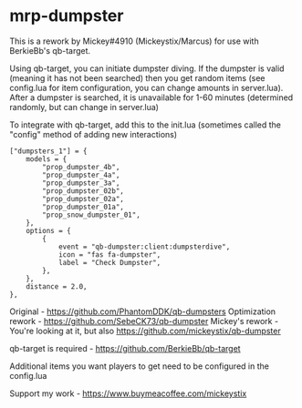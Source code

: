 # mrp-dumpster
This is a rework by Mickey#4910 (Mickeystix/Marcus) for use with BerkieBb's qb-target.

Using qb-target, you can initiate dumpster diving. If the dumpster is valid (meaning it has not been searched) then you get random items (see config.lua for item configuration, you can change amounts in server.lua). After a dumpster is searched, it is unavailable for 1-60 minutes (determined randomly, but can change in server.lua)

To integrate with qb-target, add this to the init.lua (sometimes called the "config" method of adding new interactions)

    ["dumpsters_1"] = {
        models = {
            "prop_dumpster_4b",
            "prop_dumpster_4a",
			"prop_dumpster_3a",
			"prop_dumpster_02b",
			"prop_dumpster_02a",
			"prop_dumpster_01a",
			"prop_snow_dumpster_01",
        },
        options = {
            {
                event = "qb-dumpster:client:dumpsterdive",
                icon = "fas fa-dumpster",
                label = "Check Dumpster",
            },
        },
        distance = 2.0,
    },


Original - https://github.com/PhantomDDK/qb-dumpsters
Optimization rework - https://github.com/SebeCK73/qb-dumpster
Mickey's rework - You're looking at it, but also  https://github.com/mickeystix/qb-dumpster

qb-target is required - https://github.com/BerkieBb/qb-target

Additional items you want players to get need to be configured in the config.lua

Support my work - https://www.buymeacoffee.com/mickeystix

